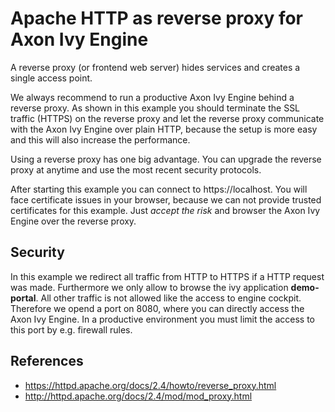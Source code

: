 # Apache HTTP as reverse proxy for Axon Ivy Engine
A reverse proxy (or frontend web server) hides services
and creates a single access point.

We always recommend to run a productive Axon Ivy Engine
behind a reverse proxy. As shown in this example you should
terminate the SSL traffic (HTTPS) on the reverse proxy and
let the reverse proxy communicate with the Axon Ivy Engine
over plain HTTP, because the setup is more easy and this
will also increase the performance.

Using a reverse proxy has one big advantage. You can upgrade
the reverse proxy at anytime and use the most recent security
protocols.

After starting this example you can connect to https://localhost.
You will face certificate issues in your browser, because
we can not provide trusted certificates for this example. Just
_accept the risk_ and browser the Axon Ivy Engine over the reverse
proxy.

## Security
In this example we redirect all traffic from HTTP to HTTPS if 
a HTTP request was made. Furthermore we only allow to browse
the ivy application __demo-portal__. All other traffic
is not allowed like the access to engine cockpit. Therefore
we opend a port on 8080, where you can directly access the Axon Ivy
Engine. In a productive environment you must limit the access to this
port by e.g. firewall rules.

## References
- https://httpd.apache.org/docs/2.4/howto/reverse_proxy.html
- http://httpd.apache.org/docs/2.4/mod/mod_proxy.html
